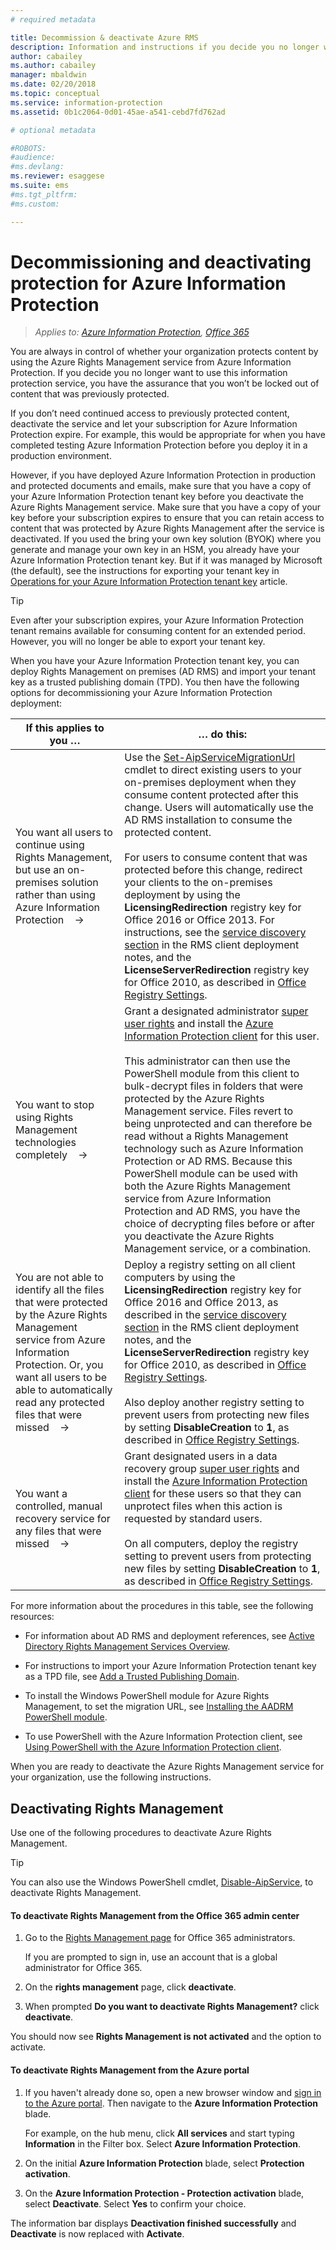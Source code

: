 ```yaml
---
# required metadata

title: Decommission & deactivate Azure RMS
description: Information and instructions if you decide you no longer want to use the cloud-based protection service from Azure Information Protection.
author: cabailey
ms.author: cabailey
manager: mbaldwin
ms.date: 02/20/2018
ms.topic: conceptual
ms.service: information-protection
ms.assetid: 0b1c2064-0d01-45ae-a541-cebd7fd762ad

# optional metadata

#ROBOTS:
#audience:
#ms.devlang:
ms.reviewer: esaggese
ms.suite: ems
#ms.tgt_pltfrm:
#ms.custom:

---
```


# Decommissioning and deactivating protection for Azure Information Protection

>*Applies to: [Azure Information Protection](https://azure.microsoft.com/pricing/details/information-protection), [Office 365](http://download.microsoft.com/download/E/C/F/ECF42E71-4EC0-48FF-AA00-577AC14D5B5C/Azure_Information_Protection_licensing_datasheet_EN-US.pdf)*

You are always in control of whether your organization protects content by using the Azure Rights Management service from Azure Information Protection. If you decide you no longer want to use this information protection service, you have the assurance that you won’t be locked out of content that was previously protected.

If you don’t need continued access to previously protected content, deactivate the service and let your subscription for Azure Information Protection expire. For example, this would be appropriate for when you have completed testing Azure Information Protection before you deploy it in a production environment.

However, if you have deployed Azure Information Protection in production and protected documents and emails, make sure that you have a copy of your Azure Information Protection tenant key before you deactivate the Azure Rights Management service. Make sure that you have a copy of your key before your subscription expires to ensure that you can retain access to content that was protected by Azure Rights Management after the service is deactivated. If you used the bring your own key solution (BYOK) where you generate and manage your own key in an HSM, you already have your Azure Information Protection tenant key. But if it was managed by Microsoft (the default), see the instructions for exporting your tenant key in [Operations for your Azure Information Protection tenant key](operations-tenant-key.md) article.

> [!TIP]
> Even after your subscription expires, your Azure Information Protection tenant remains available for consuming content for an extended period. However, you will no longer be able to export your tenant key.

When you have your Azure Information Protection tenant key, you can deploy Rights Management on premises (AD RMS) and import your tenant key as a trusted publishing domain (TPD). You then have the following options for decommissioning your Azure Information Protection deployment:

|If this applies to you …|… do this:|
|----------------------------|--------------|
|You want all users to continue using Rights Management, but use an on-premises solution rather than using Azure Information Protection    →|Use the [Set-AipServiceMigrationUrl](/powershell/module/aipservice/Set-AipServiceMigrationUrl) cmdlet to direct existing users to your on-premises deployment when they consume content protected after this change. Users will automatically use the AD RMS installation to consume the protected content.<br /><br />For users to consume content that was protected before this change, redirect your clients to the on-premises deployment by using the **LicensingRedirection** registry key for Office 2016 or Office 2013. For instructions, see the [service discovery section](./rms-client/client-deployment-notes.md) in the RMS client deployment notes, and the **LicenseServerRedirection** registry key for Office 2010, as described in [Office Registry Settings](https://technet.microsoft.com/library/dd772637%28v=ws.10%29.aspx).|
|You want to stop using Rights Management technologies completely    →|Grant a designated administrator [super user rights](configure-super-users.md) and install the [Azure Information Protection client](./rms-client/client-admin-guide-install.md) for this user.<br /><br />This administrator can then use the PowerShell module from this client to bulk-decrypt files in folders that were protected by the Azure Rights Management service. Files revert to being unprotected and can therefore be read without a Rights Management technology such as Azure Information Protection or AD RMS. Because this PowerShell module can be used with both the Azure Rights Management service from Azure Information Protection and AD RMS, you have the choice of decrypting files before or after you deactivate the Azure Rights Management service, or a combination.|
|You are not able to identify all the files that were protected by the Azure Rights Management service from Azure Information Protection. Or, you want all users to be able to automatically read any protected files that were missed    →|Deploy a registry setting on all client computers by using the **LicensingRedirection** registry key for Office 2016 and Office 2013, as described in the [service discovery section](./rms-client/client-deployment-notes.md) in the RMS client deployment notes, and the **LicenseServerRedirection** registry key for Office 2010, as described in [Office Registry Settings](https://technet.microsoft.com/library/dd772637%28v=ws.10%29.aspx).<br /><br />Also deploy another registry setting to prevent users from protecting new files by setting **DisableCreation** to **1**, as described in [Office Registry Settings](https://technet.microsoft.com/library/dd772637%28v=ws.10%29.aspx).|
|You want a controlled, manual recovery service for any files that were missed    →|Grant designated users in a data recovery group [super user rights](configure-super-users.md) and install the [Azure Information Protection client](./rms-client/client-admin-guide-install.md) for these users so that they can unprotect files when this action is requested by standard users.<br /><br />On all computers, deploy the registry setting to prevent users from protecting new files by setting **DisableCreation** to **1**, as described in [Office Registry Settings](https://technet.microsoft.com/library/dd772637%28v=ws.10%29.aspx).|
For more information about the procedures in this table, see the following resources:

- For information about AD RMS and deployment references, see [Active Directory Rights Management Services Overview](https://technet.microsoft.com/library/hh831364.aspx).

- For instructions to import your Azure Information Protection tenant key as a TPD file, see [Add a Trusted Publishing Domain](https://technet.microsoft.com/library/cc771460.aspx).

- To install the Windows PowerShell module for Azure Rights Management, to set the migration URL, see [Installing the AADRM PowerShell module](install-powershell.md).

- To use PowerShell with the Azure Information Protection client, see [Using PowerShell with the Azure Information Protection client](./rms-client/client-admin-guide-powershell.md).

When you are ready to deactivate the Azure Rights Management service for your organization, use the following instructions.

## Deactivating Rights Management
Use one of the following procedures to deactivate Azure Rights Management.

> [!TIP]
> You can also use the Windows PowerShell cmdlet, [Disable-AipService](/powershell/module/aipservice/disable-aipservice), to deactivate Rights Management.

#### To deactivate Rights Management from the Office 365 admin center

1. Go to the [Rights Management page](https://account.activedirectory.windowsazure.com/RmsOnline/Manage.aspx) for Office 365 administrators.
    
    If you are prompted to sign in, use an account that is a global administrator for Office 365.    

2. On the **rights management** page, click **deactivate**.

3.  When prompted **Do you want to deactivate Rights Management?** click **deactivate**.

You should now see **Rights Management is not activated** and the option to activate.

#### To deactivate Rights Management from the Azure portal

1. If you haven't already done so, open a new browser window and [sign in to the Azure portal](configure-policy.md#signing-in-to-the-azure-portal). Then navigate to the **Azure Information Protection** blade.
    
    For example, on the hub menu, click **All services** and start typing **Information** in the Filter box. Select **Azure Information Protection**.

2. On the initial **Azure Information Protection** blade, select **Protection activation**. 

3.  On the **Azure Information Protection - Protection activation** blade, select **Deactivate**. Select **Yes** to confirm your choice.

The information bar displays **Deactivation finished successfully** and **Deactivate** is now replaced with **Activate**. 




